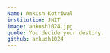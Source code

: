 ```yaml
---
Name: Ankush Kotriwal
institution: JNIT
image: ankush1024.jpg 
quote: You decide your destiny.
github: ankush1024
---
```

